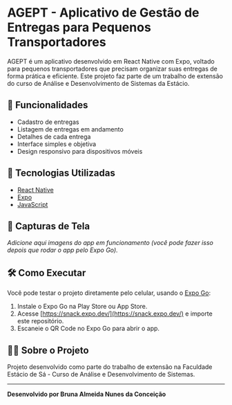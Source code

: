 # AGEPT - Aplicativo de Gestão de Entregas para Pequenos Transportadores

AGEPT é um aplicativo desenvolvido em React Native com Expo, voltado para pequenos transportadores que precisam organizar suas entregas de forma prática e eficiente. Este projeto faz parte de um trabalho de extensão do curso de Análise e Desenvolvimento de Sistemas da Estácio.

## 📱 Funcionalidades

- Cadastro de entregas
- Listagem de entregas em andamento
- Detalhes de cada entrega
- Interface simples e objetiva
- Design responsivo para dispositivos móveis

## 🚀 Tecnologias Utilizadas

- [React Native](https://reactnative.dev/)
- [Expo](https://expo.dev/)
- [JavaScript](https://developer.mozilla.org/pt-BR/docs/Web/JavaScript)

## 📸 Capturas de Tela

*Adicione aqui imagens do app em funcionamento (você pode fazer isso depois que rodar o app pelo Expo Go).*

## 🛠️ Como Executar

Você pode testar o projeto diretamente pelo celular, usando o [Expo Go](https://expo.dev/client):

1. Instale o Expo Go na Play Store ou App Store.
2. Acesse [https://snack.expo.dev/](https://snack.expo.dev/) e importe este repositório.
3. Escaneie o QR Code no Expo Go para abrir o app.

## 👨‍🎓 Sobre o Projeto

Projeto desenvolvido como parte do trabalho de extensão na Faculdade Estácio de Sá - Curso de Análise e Desenvolvimento de Sistemas.

---

**Desenvolvido por Bruna Almeida Nunes da Conceição**
